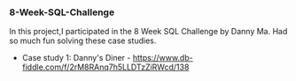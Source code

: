 ### 8-Week-SQL-Challenge
In this project,I participated in the 8 Week SQL Challenge by Danny Ma. Had so much fun solving these case studies.

* Case study 1: Danny's Diner - https://www.db-fiddle.com/f/2rM8RAnq7h5LLDTzZiRWcd/138


